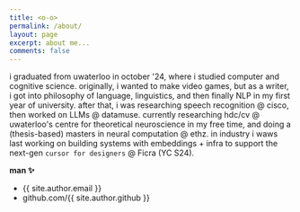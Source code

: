 ```yaml
---
title: <o-o> 
permalink: /about/
layout: page
excerpt: about me... 
comments: false
---
```

   i graduated from uwaterloo in october '24, where i studied computer and cognitive science.
   originally, i wanted to make video games, but as a writer, i got into philosophy of language, linguistics, and then finally NLP in my first year of university. after that, i was 
   researching speech recognition @ cisco, then worked on LLMs @ datamuse.
    currently researching hdc/cv @ uwaterloo's centre for theoretical neuroscience in my free time, and doing a (thesis-based) masters in neural computation @ ethz. in industry i waws last working on building systems with embeddings + infra to support the next-gen `cursor for designers` @ Ficra (YC S24).

**man ✨**

- {{ site.author.email }}
- github.com/{{ site.author.github }}
